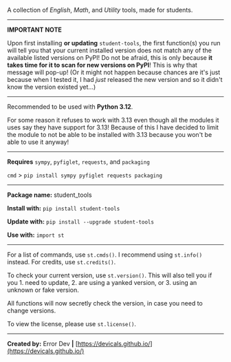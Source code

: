 A collection of *English*, *Math*, and *Utility* tools, made for students.

---

**IMPORTANT NOTE**

Upon first installing **or updating** `student-tools`, the first function(s) you run will tell you that your current installed version does not match any of the available listed versions on PyPI! Do not be afraid, this is only because **it takes time for it to scan for new versions on PyPI**! This is why that message will pop-up! (Or it might not happen because chances are it's just because when I tested it, I had *just* released the new version and so it didn't know the version existed yet...)

---

Recommended to be used with **Python 3.12**.

For some reason it refuses to work with 3.13 even though all the modules it uses say they have support for 3.13! Because of this I have decided to limit the module to not be able to be installed with 3.13 because you won't be able to use it anyway!

---

**Requires** `sympy`, `pyfiglet`, `requests`, and `packaging`

`cmd` > `pip install sympy pyfiglet requests packaging`

---

**Package name:** student_tools

**Install with:** `pip install student-tools`

**Update with:** `pip install --upgrade student-tools`

**Use with:** `import st`

---

For a list of commands, use `st.cmds()`. I recommend using `st.info()` instead. For credits, use `st.credits()`.

To check your current version, use `st.version()`. This will also tell you if you 1. need to update, 2. are using a yanked version, or 3. using an unknown or fake version.

All functions will now secretly check the version, in case you need to change versions.

To view the license, please use `st.license()`.

---

**Created by:** Error Dev **|** [https://devicals.github.io/](https://devicals.github.io/)